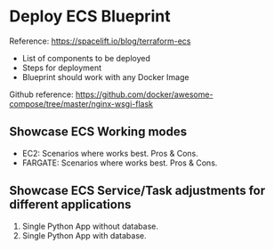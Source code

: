 # Deploy ECS Blueprint

Reference: https://spacelift.io/blog/terraform-ecs

- List of components to be deployed
- Steps for deployment
- Blueprint should work with any Docker Image

Github reference: https://github.com/docker/awesome-compose/tree/master/nginx-wsgi-flask

## Showcase ECS Working modes

- EC2: Scenarios where works best. Pros & Cons.
- FARGATE: Scenarios where works best. Pros & Cons.

## Showcase ECS Service/Task adjustments for different applications

1. Single Python App without database.
2. Single Python App with database.
